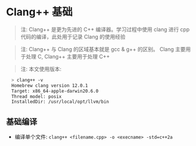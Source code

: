 # Clang++ 基础

> 注: Clang++ 是更为先进的 C++ 编译器。学习过程中使用 clang 进行 cpp 代码的编译，此处用于记录 Clang 的使用经验

> 注: Clang++ 与 Clang 的区域基本就是 gcc & g++ 的区别。 Clang 主要用于处理 C, Clang++ 主要用于处理 C++

> 注: 本文使用版本:

```bash
  > clang++ -v
  Homebrew clang version 12.0.1
  Target: x86_64-apple-darwin20.6.0
  Thread model: posix
  InstalledDir: /usr/local/opt/llvm/bin
```

## 基础编译

- 编译单个文件: `clang++ <filename.cpp> -o <execname> -std=c++2a`
